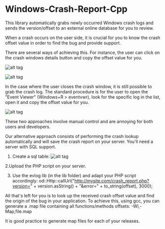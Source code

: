 # Windows-Crash-Report-Cpp
This library automatically grabs newly occurred Windows crash logs and sends the version/offset to an external online database for you to review.

When a crash occurs on the user side, it is crucial for you to know the crash offset value in order to find the bug and provide support.

There are several ways of achieving this. For instance, the user can click on the crash windows details button and copy the offset value for you.

![alt tag](https://cloud.githubusercontent.com/assets/10281739/10380884/f1a88c40-6e16-11e5-8f6b-bb3275ea03da.png)

![alt tag](https://cloud.githubusercontent.com/assets/10281739/10380889/f706f528-6e16-11e5-8dfa-7002ba57333c.png)

In the case where the user closes the crash window, it is still possible to grab the crash log. The standard procedure is for the user to open the "Event Viewer" (Windows+R > eventvwr), look for the specific log in the list, open it and copy the offset value for you.

![alt tag](https://cloud.githubusercontent.com/assets/10281739/10380887/f6f04f62-6e16-11e5-9fd5-039f1fefb8b0.png)

These two approaches involve manual control and are annoying for both users and developers.

Our alternative approach consists of performing the crash lookup automatically and will save the crash report on your server. You'll need a server with SQL support.

1. Create a sql table:
![alt tag](https://cloud.githubusercontent.com/assets/10281739/10381038/1260d87e-6e18-11e5-838d-33e34e5d3211.png)

2.Upload the PHP script on your server.

3. Use the evlog lib (in the lib folder) and adapt your PHP script accordingly: 
od::Http::callUrl("http://mysite.com/crash_report.php?version=" + version.asString() + "&error=" + to_string(offset), 3000);

All that's left for you is to look up the received crash offset value and find the origin of the bug in your application. To achieve this, using gcc, you can generate a .map file containing all functions/methods offsets: -Wl,-Map,file.map

It is good practice to generate map files for each of your releases.


